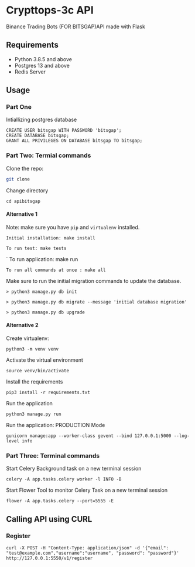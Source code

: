 # Crypttops-3c API
Binance Trading Bots (FOR BITSGAP)API made with Flask

## Requirements

- Python 3.8.5 and above
- Postgres 13 and above
- Redis Server

## Usage
### Part One
Intiallizing postgres database
```
CREATE USER bitsgap WITH PASSWORD 'bitsgap';
CREATE DATABASE bitsgap;
GRANT ALL PRIVILEGES ON DATABASE bitsgap TO bitsgap;
```
### Part Two: Termial commands
Clone the repo:

```bash
git clone 
```
Change directory
```
cd apibitsgap
```

#### Alternative 1
Note: make sure you have `pip` and `virtualenv` installed.

    Initial installation: make install

    To run test: make tests
`
    To run application: make run

    To run all commands at once : make all

Make sure to run the initial migration commands to update the database.
    
    > python3 manage.py db init

    > python3 manage.py db migrate --message 'initial database migration'

    > python3 manage.py db upgrade

#### Alternative 2
Create virtualenv:
```
python3 -m venv venv
```
Activate the virtual environment
```
source venv/bin/activate
```
Install the requirements
```
pip3 install -r requirements.txt
```
Run the application
```
python3 manage.py run
```
Run the application: PRODUCTION Mode
```
gunicorn manage:app --worker-class gevent --bind 127.0.0.1:5000 --log-level info
```
### Part Three: Terminal commands
Start Celery Background task on a new terminal session
```
celery -A app.tasks.celery worker -l INFO -B

```

Start Flower Tool to monitor Celery Task on a new terminal session
```
flower -A app.tasks.celery --port=5555 -E

```
## Calling API using CURL
### Register
```
curl -X POST -H "Content-Type: application/json" -d '{"email": "test@example.com","username":"username", "password": "password"}' http://127.0.0.1:5550/v1/register
```
